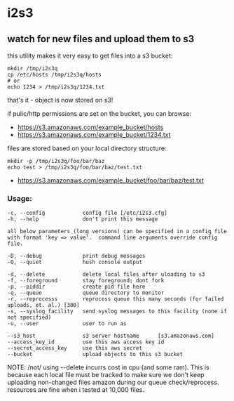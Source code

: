# i2s3

## watch for new files and upload them to s3

this utility makes it very easy to get files into a s3 bucket:
```
mkdir /tmp/i2s3q
cp /etc/hosts /tmp/i2s3q/hosts
# or
echo 1234 > /tmp/i2s3q/1234.txt
```

that's it - object is now stored on s3!

if pulic/http permissions are set on the bucket, you can browse:

 - https://s3.amazonaws.com/example_bucket/hosts
 - https://s3.amazonaws.com/example_bucket/1234.txt

files are stored based on your local directory structure:
```
mkdir -p /tmp/i2s3q/foo/bar/baz
echo test > /tmp/i2s3q/foo/bar/baz/test.txt
```
 - https://s3.amazonaws.com/example_bucket/foo/bar/baz/test.txt


### Usage:

    -c, --config            config file [/etc/i2s3.cfg]
    -h, --help              don't print this message

    all below parameters (long versions) can be specified in a config file
    with format 'key => value'.  command line arguments override config file.

    -D, --debug             print debug messages
    -Q, --quiet             hush console output

    -d, --delete            delete local files after uloading to s3
    -f, --foreground        stay foreground; dont fork
    -p, --piddir            create pid file here
    -q, --queue             queue directory to monitor
    -r, --reprocesss        reprocess queue this many seconds (for failed uploads, et. al.) [300]
    -s, --syslog_facility   send syslog messages to this facility (none if not specified)
    -u, --user              user to run as

    --s3_host               s3 server hostname      [s3.amazonaws.com]
    --access_key_id         use this aws access key id
    --secret_access_key     use this aws secret
    --bucket                upload objects to this s3 bucket


NOTE: /not/ using --delete incurrs cost in cpu (and some ram).  This is because
each local file must be tracked to make sure we don't keep uploading non-changed files
amazon during our queue check/reprocess.  resources are fine when i tested at 10,000 files.

